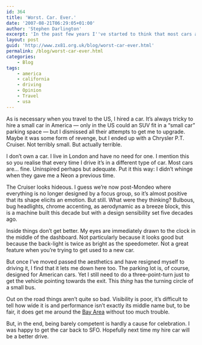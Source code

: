 ```yaml
---
id: 364
title: 'Worst. Car. Ever.'
date: '2007-08-21T06:29:05+01:00'
author: 'Stephen Darlington'
excerpt: 'In the past few years I''ve started to think that most cars are at least competent. On a recent trip to California I found the exception.'
layout: post
guid: 'http://www.zx81.org.uk/blog/worst-car-ever.html'
permalink: /blog/worst-car-ever.html
categories:
    - Blog
tags:
    - america
    - california
    - driving
    - Opinion
    - Travel
    - usa
---
```



As is necessary when you travel to the US, I hired a car. It’s always tricky to hire a small car in America — only in the US could an SUV fit in a “small car” parking space — but I dismissed all their attempts to get me to upgrade. Maybe it was some form of revenge, but I ended up with a Chrysler P.T. Cruiser. Not terribly small. But actually terrible.

I don’t own a car. I live in London and have no need for one. I mention this so you realise that every time I drive it’s in a different type of car. Most cars are… fine. Uninspired perhaps but adequate. Put it this way: I didn’t whinge when they gave me a Neon a previous time.

The Cruiser looks hideous. I guess we’re now post-Mondeo where everything is no longer designed by a focus group, so it’s almost positive that its shape elicits an emotion. But still. What were they thinking? Bulbous, bug headlights, chrome accenting, as aerodynamic as a breeze block, this is a machine built this decade but with a design sensibility set five decades ago.

Inside things don’t get better. My eyes are immediately drawn to the clock in the middle of the dashboard. Not particularly because it looks good but because the back-light is twice as bright as the speedometer. Not a great feature when you’re trying to get used to a new car.

But once I’ve moved passed the aesthetics and have resigned myself to driving it, I find that it lets me down here too. The parking lot is, of course, designed for American cars. Yet I still need to do a three-point-turn just to get the vehicle pointing towards the exit. This *thing* has the turning circle of a small bus.

Out on the road things aren’t quite so bad. Visibility is poor, it’s difficult to tell how wide it is and performance isn’t exactly its middle name but, to be fair, it does get me around the [Bay Area](/travel/california-2006.html "San Francisco Bay Area") without too much trouble.

But, in the end, being barely competent is hardly a cause for celebration. I was happy to get the car back to SFO. Hopefully next time my hire car will be a better drive.